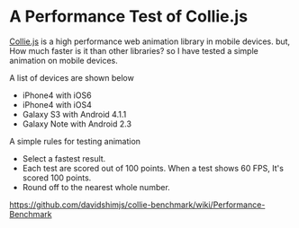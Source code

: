 # A Performance Test of Collie.js

[Collie.js](http://colliejs.org) is a high performance web animation library in mobile devices.
but, How much faster is it than other libraries?
so I have tested a simple animation on mobile devices.

A list of devices are shown below
* iPhone4 with iOS6
* iPhone4 with iOS4
* Galaxy S3 with Android 4.1.1
* Galaxy Note with Android 2.3

A simple rules for testing animation
* Select a fastest result.
* Each test are scored out of 100 points. When a test shows 60 FPS, It's scored 100 points.
* Round off to the nearest whole number.

https://github.com/davidshimjs/collie-benchmark/wiki/Performance-Benchmark